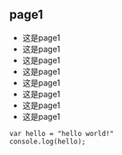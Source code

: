 ## page1
- 这是page1
- 这是page1
- 这是page1
- 这是page1
- 这是page1
- 这是page1
- 这是page1
- 这是page1
```
var hello = "hello world!"
console.log(hello);
```
